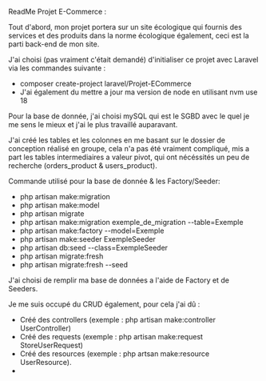 ReadMe Projet E-Commerce : 

Tout d'abord, mon projet portera sur un site écologique qui fournis des services et des produits dans la norme écologique également, ceci est la parti back-end de mon site.

J'ai choisi (pas vraiment c'était demandé) d'initialiser ce projet avec Laravel via les commandes suivante : 

- composer create-project laravel/Projet-ECommerce
- J'ai également du mettre a jour ma version de node en utilisant nvm use 18

Pour la base de donnée, j'ai choisi mySQL qui est le SGBD avec le quel je me sens le mieux et j'ai le plus travaillé auparavant.

J'ai créé les tables et les colonnes en me basant sur le dossier de conception réalisé en groupe, cela n'a pas été vraiment compliqué, mis a part les tables intermediaires a valeur pivot, qui ont nécéssités un peu de recherche (orders_product & users_product).

Commande utilisé pour la base de donnée & les Factory/Seeder: 

- php artisan make:migration 
- php artisan make:model
- php artisan migrate
- php artisan make:migration exemple_de_migration --table=Exemple
- php artisan make:factory --model=Exemple
- php artisan make:seeder ExempleSeeder
- php artisan db:seed --class=ExempleSeeder
- php artisan migrate:fresh
- php artisan migrate:fresh --seed

J'ai choisi de remplir ma base de données a l'aide de Factory et de Seeders.

Je me suis occupé du CRUD également, pour cela j'ai dû : 

- Créé des controllers (exemple : php artisan make:controller UserController)
- Créé des requests (exemple : php artisan make:request StoreUserRequest)
- Créé des resources (exemple : php artsan make:resource UserResource).
- 


